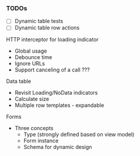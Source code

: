 ### TODOs

- [ ] Dynamic table tests
- [ ] Dynamic table row actions

HTTP interceptor for loading indicator
- Global usage
- Debounce time
- Ignore URLs
- Support canceling of a call ???

Data table
- Revisit Loading/NoData indicators
- Calculate size
- Multiple row templates - expandable

Forms
- Three concepts
  - Type (strongly defined based on view model)
  - Form instance
  - Schema for dynamic design
